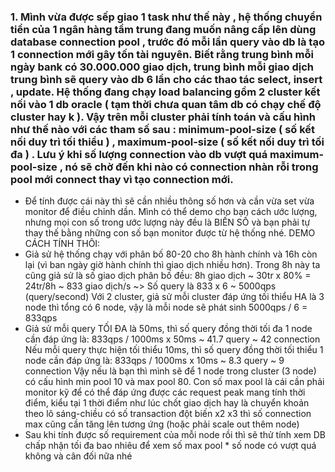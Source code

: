 ### 1. Mình vừa được sếp giao 1 task như thế này , hệ thống chuyển tiền của 1 ngân hàng tầm trung đang muốn nâng cấp lên dùng database connection pool , trước đó mỗi lần query vào db là tạo 1 connection mới gây tốn tài nguyên. Biết rằng trung bình mỗi ngày bank có 30.000.000 giao dịch, trung bình mỗi giao dịch trung bình sẽ query vào db 6 lần cho các thao tác select, insert , update. Hệ thống đang chạy load balancing gồm 2 cluster kết nối vào 1 db oracle ( tạm thời chưa quan tâm db có chạy chế độ cluster hay k ). Vậy trên mỗi cluster phải tính toán và cấu hình như thế nào với các tham số sau : minimum-pool-size ( số kết nối duy trì tối thiểu ) , maximum-pool-size ( số kết nối duy trì tối đa ) . Lưu ý khi số lượng connection vào db  vượt quá maximum-pool-size , nó sẽ chờ đến khi nào có connection nhàn rỗi trong pool mới connect thay vì tạo connection mới.

- Để tính được cái này thì sẽ cần nhiều thông số hơn và cần vừa set vừa monitor để điều chỉnh dần. Mình có thể demo cho bạn cách ước lượng, nhưng mọi con số trong ước lượng này đều là BIẾN SỐ và bạn phải tự thay thế bằng những con số bạn monitor được từ hệ thống nhé. DEMO CÁCH TÍNH THÔI:
- Giả sử hệ thống chạy với phân bố 80-20 cho 8h hành chính và 16h còn lại (vì ban ngày giờ hành chính thì giao dịch nhiều hơn). Trong 8h này ta cũng giả sử là số giao dịch phân bố đều:
8h giao dịch ~ 30tr x 80% = 24tr/8h ~ 833 giao dịch/s
~> Số query là 833 x 6 ~ 5000qps (query/second)
Với 2 cluster, giả sử mỗi cluster đáp ứng tối thiểu HA là 3 node thì tổng có 6 node, vậy là mỗi node sẽ phát sinh 5000qps / 6 = 833qps
- Giả sử mỗi query TỐI ĐA là 50ms, thì số query đồng thời tối đa 1 node cần đáp ứng là:
833qps / 1000ms x 50ms ~ 41.7 query ~ 42 connection
Nếu mỗi query thực hiện tối thiểu 10ms, thì số query đồng thời tối thiểu 1 node cần đáp ứng là:
833qps / 1000ms x 10ms ~ 8.3 query ~ 9 connection
Vậy nếu là bạn thì mình sẽ để 1 node trong cluster (3 node) có cấu hình min pool 10 và max pool 80. Con số max pool là cái cần phải monitor kỹ để có thể đáp ứng được các request peak mang tính thời điểm, kiểu tại 1 thời điểm như lúc chốt giao dịch hay là chuyển khoản theo lô sáng-chiều có số transaction đột biến x2 x3 thì số connection max cũng cần tăng lên tương ứng (hoặc phải scale out thêm node)
- Sau khi tính được số requirement của mỗi node rồi thì sẽ thử tính xem DB chấp nhận tối đa bao nhiêu để xem số max pool * số node có vượt quá không và cân đối nữa nhé